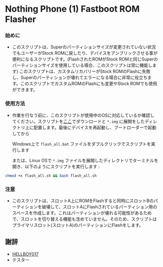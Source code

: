 # Nothing Phone (1) Fastboot ROM Flasher

### 始めに
- このスクリプトは、Superのパーティションサイズが変更されていない状況でもユーザーがStock ROMに戻したり、デバイスをアンブリックさせる事が便利になるスクリプトです。(FlashされたROMがStock ROMと同じSuperのパーティションサイズを使用している場合、このスクリプトは常に機能します)
このスクリプトは、カスタムリカバリーがStock ROMのFlashに失敗し、Superのパーティションが壊れてエラーになる場合に非常に役立ちます。このスクリプトでカスタムROMのFlashにも変更やStock ROMでも使用ができます。

### 使用方法
- 作業を行なう前に、このスクリプトが使用中のOSに対応しているか確認してください。スクリプトを[ここ](https://github.com/spike0en/Spacewar_Archive)でダウンロードと `*.img` に展開をしたディレクトリ上に配置します。最後にデバイスを再起動し、ブートローダーで起動してから

    Windows上で `flash_all.bat` ファイルをダブルクリックでスクリプトを実行します 

    または、Linux OSで `*.img` ファイルを展開したディレクトリでターミナルを開き、以下のようにスクリプトを実行します :

```bash
chmod +x flash_all.sh && bash flash_all.sh
```

### 注意
- このスクリプトは、スロットA上にROMをFlashすると同時にスロットBのパーティションを破壊して、スロットAにFlashされているパーティション用のスペースを作成します。これはパーティションが壊れる可能性があるためで、スロットを切り替える機能も含めていません。そのため、スクリプトはプライマリスロット(スロットA)のパーティションにFlashをします。

## 謝辞
- [HELLBOY017](https://github.com/HELLBOY017)
- テスター
